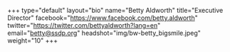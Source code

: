 +++
type="default"
layout="bio"
name="Betty Aldworth"
title="Executive Director"
facebook="https://www.facebook.com/betty.aldworth"
twitter="https://twitter.com/bettyaldworth?lang=en"
email="betty@ssdp.org"
headshot="img/bw-betty_bigsmile.jpeg"
weight="10"
+++
